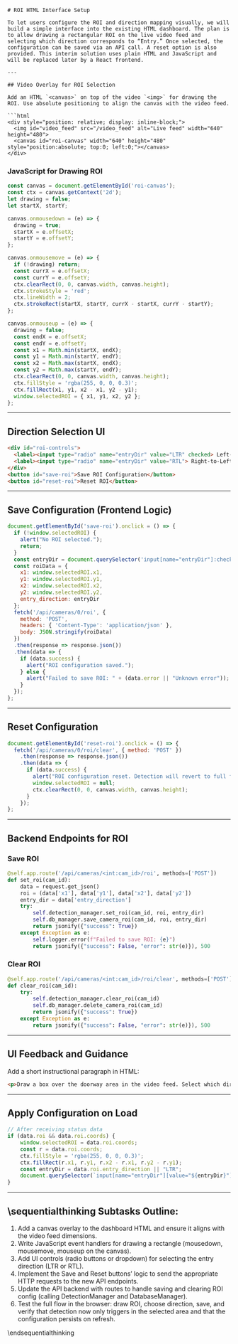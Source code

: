 ```
# ROI HTML Interface Setup

To let users configure the ROI and direction mapping visually, we will build a simple interface into the existing HTML dashboard. The plan is to allow drawing a rectangular ROI on the live video feed and selecting which direction corresponds to “Entry.” Once selected, the configuration can be saved via an API call. A reset option is also provided. This interim solution uses plain HTML and JavaScript and will be replaced later by a React frontend.

---

## Video Overlay for ROI Selection

Add an HTML `<canvas>` on top of the video `<img>` for drawing the ROI. Use absolute positioning to align the canvas with the video feed.

```html
<div style="position: relative; display: inline-block;">
  <img id="video_feed" src="/video_feed" alt="Live feed" width="640" height="480">
  <canvas id="roi-canvas" width="640" height="480" style="position:absolute; top:0; left:0;"></canvas>
</div>
```

### JavaScript for Drawing ROI

```js
const canvas = document.getElementById('roi-canvas');
const ctx = canvas.getContext('2d');
let drawing = false;
let startX, startY;

canvas.onmousedown = (e) => {
  drawing = true;
  startX = e.offsetX;
  startY = e.offsetY;
};

canvas.onmousemove = (e) => {
  if (!drawing) return;
  const currX = e.offsetX;
  const currY = e.offsetY;
  ctx.clearRect(0, 0, canvas.width, canvas.height);
  ctx.strokeStyle = 'red';
  ctx.lineWidth = 2;
  ctx.strokeRect(startX, startY, currX - startX, currY - startY);
};

canvas.onmouseup = (e) => {
  drawing = false;
  const endX = e.offsetX;
  const endY = e.offsetY;
  const x1 = Math.min(startX, endX);
  const y1 = Math.min(startY, endY);
  const x2 = Math.max(startX, endX);
  const y2 = Math.max(startY, endY);
  ctx.clearRect(0, 0, canvas.width, canvas.height);
  ctx.fillStyle = 'rgba(255, 0, 0, 0.3)';
  ctx.fillRect(x1, y1, x2 - x1, y2 - y1);
  window.selectedROI = { x1, y1, x2, y2 };
};
```

---

## Direction Selection UI

```html
<div id="roi-controls">
  <label><input type="radio" name="entryDir" value="LTR" checked> Left-to-Right = Entry</label><br>
  <label><input type="radio" name="entryDir" value="RTL"> Right-to-Left = Entry</label>
</div>
<button id="save-roi">Save ROI Configuration</button>
<button id="reset-roi">Reset ROI</button>
```

---

## Save Configuration (Frontend Logic)

```js
document.getElementById('save-roi').onclick = () => {
  if (!window.selectedROI) {
    alert("No ROI selected.");
    return;
  }
  const entryDir = document.querySelector('input[name="entryDir"]:checked').value;
  const roiData = {
    x1: window.selectedROI.x1,
    y1: window.selectedROI.y1,
    x2: window.selectedROI.x2,
    y2: window.selectedROI.y2,
    entry_direction: entryDir
  };
  fetch('/api/cameras/0/roi', {
    method: 'POST',
    headers: { 'Content-Type': 'application/json' },
    body: JSON.stringify(roiData)
  })
  .then(response => response.json())
  .then(data => {
    if (data.success) {
      alert("ROI configuration saved.");
    } else {
      alert("Failed to save ROI: " + (data.error || "Unknown error"));
    }
  });
};
```

---

## Reset Configuration

```js
document.getElementById('reset-roi').onclick = () => {
  fetch('/api/cameras/0/roi/clear', { method: 'POST' })
    .then(response => response.json())
    .then(data => {
      if (data.success) {
        alert("ROI configuration reset. Detection will revert to full frame.");
        window.selectedROI = null;
        ctx.clearRect(0, 0, canvas.width, canvas.height);
      }
    });
};
```

---

## Backend Endpoints for ROI

### Save ROI

```python
@self.app.route('/api/cameras/<int:cam_id>/roi', methods=['POST'])
def set_roi(cam_id):
    data = request.get_json()
    roi = (data['x1'], data['y1'], data['x2'], data['y2'])
    entry_dir = data['entry_direction']
    try:
        self.detection_manager.set_roi(cam_id, roi, entry_dir)
        self.db_manager.save_camera_roi(cam_id, roi, entry_dir)
        return jsonify({"success": True})
    except Exception as e:
        self.logger.error(f"Failed to save ROI: {e}")
        return jsonify({"success": False, "error": str(e)}), 500
```

### Clear ROI

```python
@self.app.route('/api/cameras/<int:cam_id>/roi/clear', methods=['POST'])
def clear_roi(cam_id):
    try:
        self.detection_manager.clear_roi(cam_id)
        self.db_manager.delete_camera_roi(cam_id)
        return jsonify({"success": True})
    except Exception as e:
        return jsonify({"success": False, "error": str(e)}), 500
```

---

## UI Feedback and Guidance

Add a short instructional paragraph in HTML:
```html
<p>Draw a box over the doorway area in the video feed. Select which direction counts as entry, then click "Save".</p>
```

---

## Apply Configuration on Load

```js
// After receiving status data
if (data.roi && data.roi.coords) {
    window.selectedROI = data.roi.coords;
    const r = data.roi.coords;
    ctx.fillStyle = 'rgba(255, 0, 0, 0.3)';
    ctx.fillRect(r.x1, r.y1, r.x2 - r.x1, r.y2 - r.y1);
    const entryDir = data.roi.entry_direction || "LTR";
    document.querySelector(`input[name="entryDir"][value="${entryDir}"]`).checked = true;
}
```

---

## \sequentialthinking Subtasks Outline:

1. Add a canvas overlay to the dashboard HTML and ensure it aligns with the video feed dimensions.
2. Write JavaScript event handlers for drawing a rectangle (mousedown, mousemove, mouseup on the canvas).
3. Add UI controls (radio buttons or dropdown) for selecting the entry direction (LTR or RTL).
4. Implement the Save and Reset buttons’ logic to send the appropriate HTTP requests to the new API endpoints.
5. Update the API backend with routes to handle saving and clearing ROI config (calling DetectionManager and DatabaseManager).
6. Test the full flow in the browser: draw ROI, choose direction, save, and verify that detection now only triggers in the selected area and that the configuration persists on refresh.

\endsequentialthinking
```
